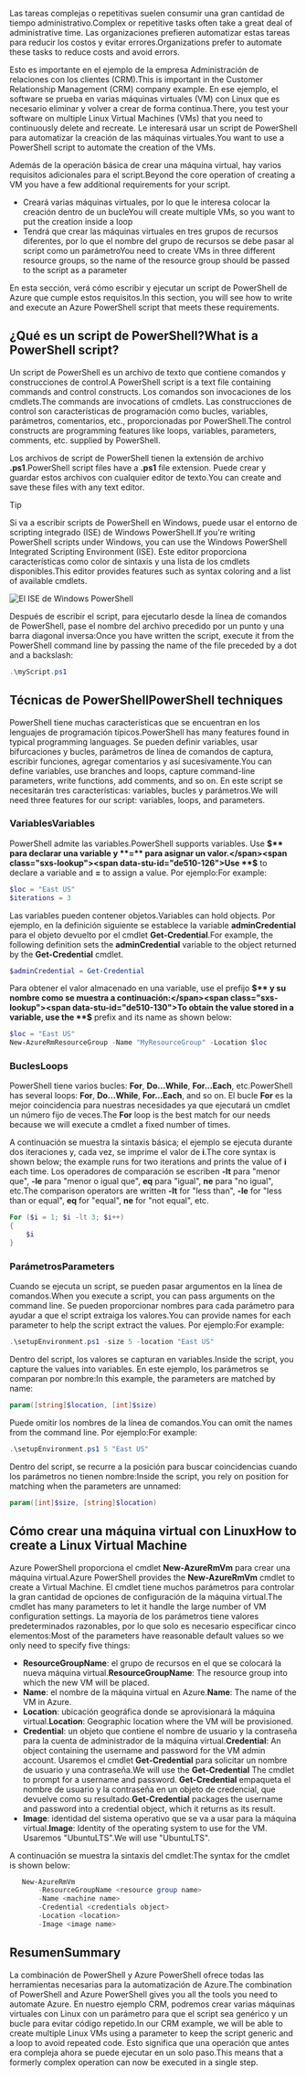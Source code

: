 <span data-ttu-id="de510-101">Las tareas complejas o repetitivas suelen consumir una gran cantidad de tiempo administrativo.</span><span class="sxs-lookup"><span data-stu-id="de510-101">Complex or repetitive tasks often take a great deal of administrative time.</span></span> <span data-ttu-id="de510-102">Las organizaciones prefieren automatizar estas tareas para reducir los costos y evitar errores.</span><span class="sxs-lookup"><span data-stu-id="de510-102">Organizations prefer to automate these tasks to reduce costs and avoid errors.</span></span>

<span data-ttu-id="de510-103">Esto es importante en el ejemplo de la empresa Administración de relaciones con los clientes (CRM).</span><span class="sxs-lookup"><span data-stu-id="de510-103">This is important in the Customer Relationship Management (CRM) company example.</span></span> <span data-ttu-id="de510-104">En ese ejemplo, el software se prueba en varias máquinas virtuales (VM) con Linux que es necesario eliminar y volver a crear de forma continua.</span><span class="sxs-lookup"><span data-stu-id="de510-104">There, you test your software on multiple Linux Virtual Machines (VMs) that you need to continuously delete and recreate.</span></span> <span data-ttu-id="de510-105">Le interesará usar un script de PowerShell para automatizar la creación de las máquinas virtuales.</span><span class="sxs-lookup"><span data-stu-id="de510-105">You want to use a PowerShell script to automate the creation of the VMs.</span></span>

<span data-ttu-id="de510-106">Además de la operación básica de crear una máquina virtual, hay varios requisitos adicionales para el script.</span><span class="sxs-lookup"><span data-stu-id="de510-106">Beyond the core operation of creating a VM you have a few additional requirements for your script.</span></span> 
- <span data-ttu-id="de510-107">Creará varias máquinas virtuales, por lo que le interesa colocar la creación dentro de un bucle</span><span class="sxs-lookup"><span data-stu-id="de510-107">You will create multiple VMs, so you want to put the creation inside a loop</span></span>
- <span data-ttu-id="de510-108">Tendrá que crear las máquinas virtuales en tres grupos de recursos diferentes, por lo que el nombre del grupo de recursos se debe pasar al script como un parámetro</span><span class="sxs-lookup"><span data-stu-id="de510-108">You need to create VMs in three different resource groups, so the name of the resource group should be passed to the script as a parameter</span></span>

<span data-ttu-id="de510-109">En esta sección, verá cómo escribir y ejecutar un script de PowerShell de Azure que cumple estos requisitos.</span><span class="sxs-lookup"><span data-stu-id="de510-109">In this section, you will see how to write and execute an Azure PowerShell script that meets these requirements.</span></span>

## <a name="what-is-a-powershell-script"></a><span data-ttu-id="de510-110">¿Qué es un script de PowerShell?</span><span class="sxs-lookup"><span data-stu-id="de510-110">What is a PowerShell script?</span></span>
<span data-ttu-id="de510-111">Un script de PowerShell es un archivo de texto que contiene comandos y construcciones de control.</span><span class="sxs-lookup"><span data-stu-id="de510-111">A PowerShell script is a text file containing commands and control constructs.</span></span> <span data-ttu-id="de510-112">Los comandos son invocaciones de los cmdlets.</span><span class="sxs-lookup"><span data-stu-id="de510-112">The commands are invocations of cmdlets.</span></span> <span data-ttu-id="de510-113">Las construcciones de control son características de programación como bucles, variables, parámetros, comentarios, etc., proporcionadas por PowerShell.</span><span class="sxs-lookup"><span data-stu-id="de510-113">The control constructs are programming features like loops, variables, parameters, comments, etc. supplied by PowerShell.</span></span>

<span data-ttu-id="de510-114">Los archivos de script de PowerShell tienen la extensión de archivo **.ps1**.</span><span class="sxs-lookup"><span data-stu-id="de510-114">PowerShell script files have a **.ps1** file extension.</span></span> <span data-ttu-id="de510-115">Puede crear y guardar estos archivos con cualquier editor de texto.</span><span class="sxs-lookup"><span data-stu-id="de510-115">You can create and save these files with any text editor.</span></span> 

> [!TIP]
> <span data-ttu-id="de510-116">Si va a escribir scripts de PowerShell en Windows, puede usar el entorno de scripting integrado (ISE) de Windows PowerShell.</span><span class="sxs-lookup"><span data-stu-id="de510-116">If you’re writing PowerShell scripts under Windows, you can use the Windows PowerShell Integrated Scripting Environment (ISE).</span></span> <span data-ttu-id="de510-117">Este editor proporciona características como color de sintaxis y una lista de los cmdlets disponibles.</span><span class="sxs-lookup"><span data-stu-id="de510-117">This editor provides features such as syntax coloring and a list of available cmdlets.</span></span>
>
>![El ISE de Windows PowerShell](../media-drafts/7-windows-powershell-ise-screenshot.png)

<span data-ttu-id="de510-119">Después de escribir el script, para ejecutarlo desde la línea de comandos de PowerShell, pase el nombre del archivo precedido por un punto y una barra diagonal inversa:</span><span class="sxs-lookup"><span data-stu-id="de510-119">Once you have written the script, execute it from the PowerShell command line by passing the name of the file preceded by a dot and a backslash:</span></span>

```powershell
.\myScript.ps1
```

## <a name="powershell-techniques"></a><span data-ttu-id="de510-120">Técnicas de PowerShell</span><span class="sxs-lookup"><span data-stu-id="de510-120">PowerShell techniques</span></span>
<span data-ttu-id="de510-121">PowerShell tiene muchas características que se encuentran en los lenguajes de programación típicos.</span><span class="sxs-lookup"><span data-stu-id="de510-121">PowerShell has many features found in typical programming languages.</span></span> <span data-ttu-id="de510-122">Se pueden definir variables, usar bifurcaciones y bucles, parámetros de línea de comandos de captura, escribir funciones, agregar comentarios y así sucesivamente.</span><span class="sxs-lookup"><span data-stu-id="de510-122">You can define variables, use branches and loops, capture command-line parameters, write functions, add comments, and so on.</span></span> <span data-ttu-id="de510-123">En este script se necesitarán tres características: variables, bucles y parámetros.</span><span class="sxs-lookup"><span data-stu-id="de510-123">We will need three features for our script: variables, loops, and parameters.</span></span>

### <a name="variables"></a><span data-ttu-id="de510-124">Variables</span><span class="sxs-lookup"><span data-stu-id="de510-124">Variables</span></span>
<span data-ttu-id="de510-125">PowerShell admite las variables.</span><span class="sxs-lookup"><span data-stu-id="de510-125">PowerShell supports variables.</span></span> <span data-ttu-id="de510-126">Use **$** para declarar una variable y **=** para asignar un valor.</span><span class="sxs-lookup"><span data-stu-id="de510-126">Use **$** to declare a variable and **=** to assign a value.</span></span> <span data-ttu-id="de510-127">Por ejemplo:</span><span class="sxs-lookup"><span data-stu-id="de510-127">For example:</span></span>

```powershell
$loc = "East US"
$iterations = 3
```

<span data-ttu-id="de510-128">Las variables pueden contener objetos.</span><span class="sxs-lookup"><span data-stu-id="de510-128">Variables can hold objects.</span></span> <span data-ttu-id="de510-129">Por ejemplo, en la definición siguiente se establece la variable **adminCredential** para el objeto devuelto por el cmdlet **Get-Credential**.</span><span class="sxs-lookup"><span data-stu-id="de510-129">For example, the following definition sets the **adminCredential** variable to the object returned by the **Get-Credential** cmdlet.</span></span>

```powershell
$adminCredential = Get-Credential
```

<span data-ttu-id="de510-130">Para obtener el valor almacenado en una variable, use el prefijo **$** y su nombre como se muestra a continuación:</span><span class="sxs-lookup"><span data-stu-id="de510-130">To obtain the value stored in a variable, use the **$** prefix and its name as shown below:</span></span> 

```powershell
$loc = "East US"
New-AzureRmResourceGroup -Name "MyResourceGroup" -Location $loc
```

### <a name="loops"></a><span data-ttu-id="de510-131">Bucles</span><span class="sxs-lookup"><span data-stu-id="de510-131">Loops</span></span>
<span data-ttu-id="de510-132">PowerShell tiene varios bucles: **For**, **Do...While**, **For...Each**, etc.</span><span class="sxs-lookup"><span data-stu-id="de510-132">PowerShell has several loops: **For**, **Do...While**, **For...Each**, and so on.</span></span> <span data-ttu-id="de510-133">El bucle **For** es la mejor coincidencia para nuestras necesidades ya que ejecutará un cmdlet un número fijo de veces.</span><span class="sxs-lookup"><span data-stu-id="de510-133">The **For** loop is the best match for our needs because we will execute a cmdlet a fixed number of times.</span></span>

<span data-ttu-id="de510-134">A continuación se muestra la sintaxis básica; el ejemplo se ejecuta durante dos iteraciones y, cada vez, se imprime el valor de **i**.</span><span class="sxs-lookup"><span data-stu-id="de510-134">The core syntax is shown below; the example runs for two iterations and prints the value of **i** each time.</span></span> <span data-ttu-id="de510-135">Los operadores de comparación se escriben **-lt** para "menor que", **-le** para "menor o igual que", **eq** para "igual", **ne** para "no igual", etc.</span><span class="sxs-lookup"><span data-stu-id="de510-135">The comparison operators are written **-lt** for "less than", **-le** for "less than or equal", **eq** for "equal", **ne** for "not equal", etc.</span></span>

```powershell
For ($i = 1; $i -lt 3; $i++)
{
    $i
}
```

### <a name="parameters"></a><span data-ttu-id="de510-136">Parámetros</span><span class="sxs-lookup"><span data-stu-id="de510-136">Parameters</span></span>
<span data-ttu-id="de510-137">Cuando se ejecuta un script, se pueden pasar argumentos en la línea de comandos.</span><span class="sxs-lookup"><span data-stu-id="de510-137">When you execute a script, you can pass arguments on the command line.</span></span> <span data-ttu-id="de510-138">Se pueden proporcionar nombres para cada parámetro para ayudar a que el script extraiga los valores.</span><span class="sxs-lookup"><span data-stu-id="de510-138">You can provide names for each parameter to help the script extract the values.</span></span> <span data-ttu-id="de510-139">Por ejemplo:</span><span class="sxs-lookup"><span data-stu-id="de510-139">For example:</span></span>

```powershell
.\setupEnvironment.ps1 -size 5 -location "East US"
```

<span data-ttu-id="de510-140">Dentro del script, los valores se capturan en variables.</span><span class="sxs-lookup"><span data-stu-id="de510-140">Inside the script, you capture the values into variables.</span></span> <span data-ttu-id="de510-141">En este ejemplo, los parámetros se comparan por nombre:</span><span class="sxs-lookup"><span data-stu-id="de510-141">In this example, the parameters are matched by name:</span></span>

```powershell
param([string]$location, [int]$size)
```

<span data-ttu-id="de510-142">Puede omitir los nombres de la línea de comandos.</span><span class="sxs-lookup"><span data-stu-id="de510-142">You can omit the names from the command line.</span></span> <span data-ttu-id="de510-143">Por ejemplo:</span><span class="sxs-lookup"><span data-stu-id="de510-143">For example:</span></span>

```powershell
.\setupEnvironment.ps1 5 "East US"
```

<span data-ttu-id="de510-144">Dentro del script, se recurre a la posición para buscar coincidencias cuando los parámetros no tienen nombre:</span><span class="sxs-lookup"><span data-stu-id="de510-144">Inside the script, you rely on position for matching when the parameters are unnamed:</span></span>

```powershell
param([int]$size, [string]$location)
```

## <a name="how-to-create-a-linux-virtual-machine"></a><span data-ttu-id="de510-145">Cómo crear una máquina virtual con Linux</span><span class="sxs-lookup"><span data-stu-id="de510-145">How to create a Linux Virtual Machine</span></span>
<span data-ttu-id="de510-146">Azure PowerShell proporciona el cmdlet **New-AzureRmVm** para crear una máquina virtual.</span><span class="sxs-lookup"><span data-stu-id="de510-146">Azure PowerShell provides the **New-AzureRmVm** cmdlet to create a Virtual Machine.</span></span> <span data-ttu-id="de510-147">El cmdlet tiene muchos parámetros para controlar la gran cantidad de opciones de configuración de la máquina virtual.</span><span class="sxs-lookup"><span data-stu-id="de510-147">The cmdlet has many parameters to let it handle the large number of VM configuration settings.</span></span> <span data-ttu-id="de510-148">La mayoría de los parámetros tiene valores predeterminados razonables, por lo que solo es necesario especificar cinco elementos:</span><span class="sxs-lookup"><span data-stu-id="de510-148">Most of the parameters have reasonable default values so we only need to specify five things:</span></span>
- <span data-ttu-id="de510-149">**ResourceGroupName**: el grupo de recursos en el que se colocará la nueva máquina virtual.</span><span class="sxs-lookup"><span data-stu-id="de510-149">**ResourceGroupName**: The resource group into which the new VM will be placed.</span></span>
- <span data-ttu-id="de510-150">**Name**: el nombre de la máquina virtual en Azure.</span><span class="sxs-lookup"><span data-stu-id="de510-150">**Name**: The name of the VM in Azure.</span></span>
- <span data-ttu-id="de510-151">**Location**: ubicación geográfica donde se aprovisionará la máquina virtual.</span><span class="sxs-lookup"><span data-stu-id="de510-151">**Location**: Geographic location where the VM will be provisioned.</span></span>
- <span data-ttu-id="de510-152">**Credential**: un objeto que contiene el nombre de usuario y la contraseña para la cuenta de administrador de la máquina virtual.</span><span class="sxs-lookup"><span data-stu-id="de510-152">**Credential**: An object containing the username and password for the VM admin account.</span></span> <span data-ttu-id="de510-153">Usaremos el cmdlet **Get-Credential** para solicitar un nombre de usuario y una contraseña.</span><span class="sxs-lookup"><span data-stu-id="de510-153">We will use the **Get-Credential** The cmdlet to prompt for a username and password.</span></span> <span data-ttu-id="de510-154">**Get-Credential** empaqueta el nombre de usuario y la contraseña en un objeto de credencial, que devuelve como su resultado.</span><span class="sxs-lookup"><span data-stu-id="de510-154">**Get-Credential** packages the username and password into a credential object, which it returns as its result.</span></span>
- <span data-ttu-id="de510-155">**Image**: identidad del sistema operativo que se va a usar para la máquina virtual.</span><span class="sxs-lookup"><span data-stu-id="de510-155">**Image**: Identity of the operating system to use for the VM.</span></span> <span data-ttu-id="de510-156">Usaremos "UbuntuLTS".</span><span class="sxs-lookup"><span data-stu-id="de510-156">We will use "UbuntuLTS".</span></span>

<span data-ttu-id="de510-157">A continuación se muestra la sintaxis del cmdlet:</span><span class="sxs-lookup"><span data-stu-id="de510-157">The syntax for the cmdlet is shown below:</span></span>

```powershell
   New-AzureRmVm 
       -ResourceGroupName <resource group name> 
       -Name <machine name> 
       -Credential <credentials object> 
       -Location <location> 
       -Image <image name>
```

## <a name="summary"></a><span data-ttu-id="de510-158">Resumen</span><span class="sxs-lookup"><span data-stu-id="de510-158">Summary</span></span>
<span data-ttu-id="de510-159">La combinación de PowerShell y Azure PowerShell ofrece todas las herramientas necesarias para la automatización de Azure.</span><span class="sxs-lookup"><span data-stu-id="de510-159">The combination of PowerShell and Azure PowerShell gives you all the tools you need to automate Azure.</span></span> <span data-ttu-id="de510-160">En nuestro ejemplo CRM, podremos crear varias máquinas virtuales con Linux con un parámetro para que el script sea genérico y un bucle para evitar código repetido.</span><span class="sxs-lookup"><span data-stu-id="de510-160">In our CRM example, we will be able to create multiple Linux VMs using a parameter to keep the script generic and a loop to avoid repeated code.</span></span> <span data-ttu-id="de510-161">Esto significa que una operación que antes era compleja ahora se puede ejecutar en un solo paso.</span><span class="sxs-lookup"><span data-stu-id="de510-161">This means that a formerly complex operation can now be executed in a single step.</span></span>